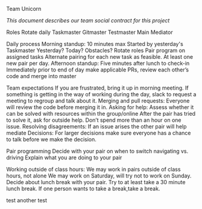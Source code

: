 Team Unicorn

_This document describes our team social contract for this project_

Roles
Rotate daily
Taskmaster
Gitmaster
Testmaster
Main Mediator

Daily process
Morning standup:
10 minutes max
Started by yesterday's Taskmaster
Yesterday? Today? Obstacles?
Rotate roles
Pair program on assigned tasks
Alternate pairing for each new task as feasible. At least one new pair per day.
Afternoon standup: Five minutes after lunch to check-in
Immediately prior to end of day make applicable PRs, review each other’s code and merge into master

Team expectations
If you are frustrated, bring it up in morning meeting. If something is getting in the way of working during the day, slack to request a meeting to regroup and talk about it.
Merging and pull requests: Everyone will review the code before merging it in.
Asking for help: Assess whether it can be solved with resources within the group/online
After the pair has tried to solve it, ask for outside help. Don’t spend more than an hour on one issue.
Resolving disagreements: If an issue arises the other pair will help mediate
Decisions: For larger decisions make sure everyone has a chance to talk before we make the decision.

Pair programming
Decide with your pair on when to switch navigating vs. driving
Explain what you are doing to your pair

Working outside of class hours:
We may work in pairs outside of class hours, not alone
We may work on Saturday, will try not to work on Sunday.
Decide about lunch break with your pair. Try to at least take a 30 minute lunch break. If one person wants to take a break,take a break.

test
another test
